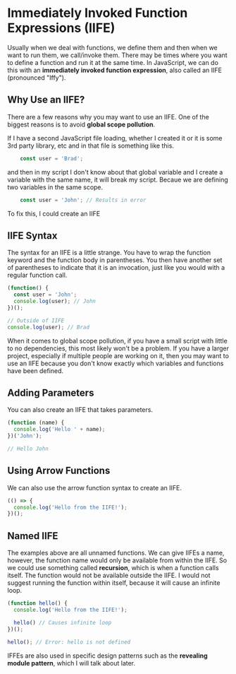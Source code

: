 # Immediately Invoked Function Expressions (IIFE)

Usually when we deal with functions, we define them and then when we want to run them, we call/invoke them. There may be times where you want to define a function and run it at the same time. In JavaScript, we can do this with an **immediately invoked function expression**, also called an IIFE (pronounced "Iffy").

## Why Use an IIFE?

There are a few reasons why you may want to use an IIFE. One of the biggest reasons is to avoid **global scope pollution**.

If I have a second JavaScript file loading, whether I created it or it is some 3rd party library, etc and in that file is something like this.

```JavaScript
	const user = 'Brad';
```

and then in my script I don't know about that global variable and I create a variable with the same name, it will break my script. Becaue we are defining two variables in the same scope.

```JavaScript
	const user = 'John'; // Results in error
```

To fix this, I could create an IIFE

## IIFE Syntax

The syntax for an IIFE is a little strange. You have to wrap the function keyword and the function body in parentheses. You then have another set of parentheses to indicate that it is an invocation, just like you would with a regular function call.

```JavaScript
(function() {
  const user = 'John';
  console.log(user); // John
})();

// Outside of IIFE
console.log(user); // Brad
```

When it comes to global scope pollution, if you have a small script with little to no dependencies, this most likely won't be a problem. If you have a larger project, especially if multiple people are working on it, then you may want to use an IIFE because you don't know exactly which variables and functions have been defined.

## Adding Parameters

You can also create an IIFE that takes parameters.

```JavaScript
(function (name) {
  console.log('Hello ' + name);
})('John');

// Hello John
```

## Using Arrow Functions

We can also use the arrow function syntax to create an IIFE.

```JavaScript
(() => {
  console.log('Hello from the IIFE!');
})();
```

## Named IIFE

The examples above are all unnamed functions. We can give IIFEs a name, however, the function name would only be available from within the IIFE. So we could use something called **recursion**, which is when a function calls itself. The function would not be available outside the IIFE. I would not suggest running the function within itself, because it will cause an infinite loop.

```JavaScript
(function hello() {
  console.log('Hello from the IIFE!');

  hello() // Causes infinite loop
})();

hello(); // Error: hello is not defined
```

IFFEs are also used in specific design patterns such as the **revealing module pattern**, which I will talk about later.
